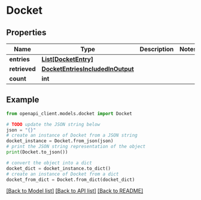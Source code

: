 # Docket


## Properties

Name | Type | Description | Notes
------------ | ------------- | ------------- | -------------
**entries** | [**List[DocketEntry]**](DocketEntry.md) |  | 
**retrieved** | [**DocketEntriesIncludedInOutput**](DocketEntriesIncludedInOutput.md) |  | 
**count** | **int** |  | 

## Example

```python
from openapi_client.models.docket import Docket

# TODO update the JSON string below
json = "{}"
# create an instance of Docket from a JSON string
docket_instance = Docket.from_json(json)
# print the JSON string representation of the object
print(Docket.to_json())

# convert the object into a dict
docket_dict = docket_instance.to_dict()
# create an instance of Docket from a dict
docket_from_dict = Docket.from_dict(docket_dict)
```
[[Back to Model list]](../README.md#documentation-for-models) [[Back to API list]](../README.md#documentation-for-api-endpoints) [[Back to README]](../README.md)


